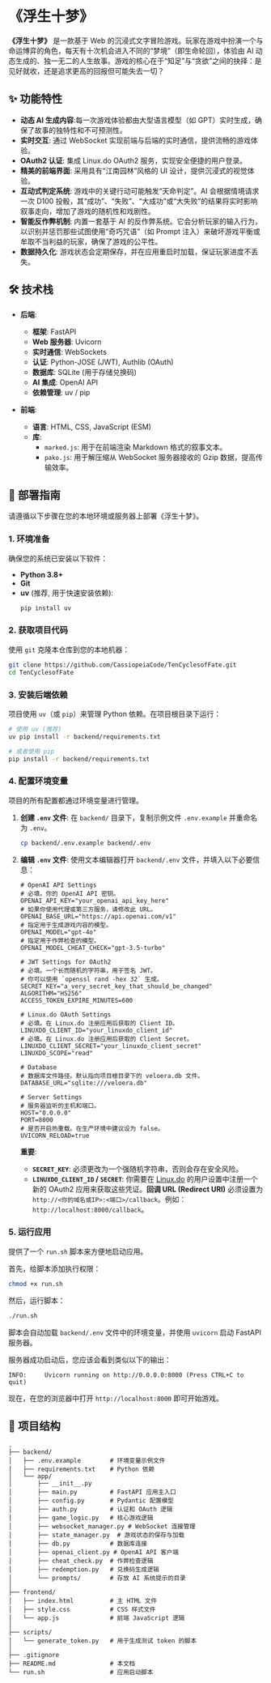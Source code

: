 # 《浮生十梦》

**《浮生十梦》** 是一款基于 Web 的沉浸式文字冒险游戏。玩家在游戏中扮演一个与命运博弈的角色，每天有十次机会进入不同的“梦境”（即生命轮回），体验由 AI 动态生成的、独一无二的人生故事。游戏的核心在于“知足”与“贪欲”之间的抉择：是见好就收，还是追求更高的回报但可能失去一切？

## ✨ 功能特性

- **动态 AI 生成内容**:每一次游戏体验都由大型语言模型（如 GPT）实时生成，确保了故事的独特性和不可预测性。
- **实时交互**: 通过 WebSocket 实现前端与后端的实时通信，提供流畅的游戏体验。
- **OAuth2 认证**: 集成 Linux.do OAuth2 服务，实现安全便捷的用户登录。
- **精美的前端界面**: 采用具有“江南园林”风格的 UI 设计，提供沉浸式的视觉体验。
- **互动式判定系统**: 游戏中的关键行动可能触发“天命判定”。AI 会根据情境请求一次 D100 投骰，其“成功”、“失败”、“大成功”或“大失败”的结果将实时影响叙事走向，增加了游戏的随机性和戏剧性。
- **智能反作弊机制**: 内置一套基于 AI 的反作弊系统。它会分析玩家的输入行为，以识别并惩罚那些试图使用“奇巧咒语”（如 Prompt 注入）来破坏游戏平衡或牟取不当利益的玩家，确保了游戏的公平性。
- **数据持久化**: 游戏状态会定期保存，并在应用重启时加载，保证玩家进度不丢失。

## 🛠️ 技术栈

- **后端**:
  - **框架**: FastAPI
  - **Web 服务器**: Uvicorn
  - **实时通信**: WebSockets
  - **认证**: Python-JOSE (JWT), Authlib (OAuth)
  - **数据库**: SQLite (用于存储兑换码)
  - **AI 集成**: OpenAI API
  - **依赖管理**: uv / pip

- **前端**:
  - **语言**: HTML, CSS, JavaScript (ESM)
  - **库**:
    - `marked.js`: 用于在前端渲染 Markdown 格式的叙事文本。
    - `pako.js`: 用于解压缩从 WebSocket 服务器接收的 Gzip 数据，提高传输效率。

## 🚀 部署指南

请遵循以下步骤在您的本地环境或服务器上部署《浮生十梦》。

### 1. 环境准备

确保您的系统已安装以下软件：

- **Python 3.8+**
- **Git**
- **uv** (推荐, 用于快速安装依赖):
  ```bash
  pip install uv
  ```

### 2. 获取项目代码

使用 `git` 克隆本仓库到您的本地机器：

```bash
git clone https://github.com/CassiopeiaCode/TenCyclesofFate.git
cd TenCyclesofFate
```

### 3. 安装后端依赖

项目使用 `uv`（或 `pip`）来管理 Python 依赖。在项目根目录下运行：

```bash
# 使用 uv (推荐)
uv pip install -r backend/requirements.txt

# 或者使用 pip
pip install -r backend/requirements.txt
```

### 4. 配置环境变量

项目的所有配置都通过环境变量进行管理。

1.  **创建 `.env` 文件**:
    在 `backend/` 目录下，复制示例文件 `.env.example` 并重命名为 `.env`。

    ```bash
    cp backend/.env.example backend/.env
    ```

2.  **编辑 `.env` 文件**:
    使用文本编辑器打开 `backend/.env` 文件，并填入以下必要信息：

    ```dotenv
    # OpenAI API Settings
    # 必填。你的 OpenAI API 密钥。
    OPENAI_API_KEY="your_openai_api_key_here"
    # 如果你使用代理或第三方服务，请修改此 URL。
    OPENAI_BASE_URL="https://api.openai.com/v1"
    # 指定用于生成游戏内容的模型。
    OPENAI_MODEL="gpt-4o"
    # 指定用于作弊检查的模型。
    OPENAI_MODEL_CHEAT_CHECK="gpt-3.5-turbo"

    # JWT Settings for OAuth2
    # 必填。一个长而随机的字符串，用于签名 JWT。
    # 你可以使用 `openssl rand -hex 32` 生成。
    SECRET_KEY="a_very_secret_key_that_should_be_changed"
    ALGORITHM="HS256"
    ACCESS_TOKEN_EXPIRE_MINUTES=600

    # Linux.do OAuth Settings
    # 必填。在 Linux.do 注册应用后获取的 Client ID。
    LINUXDO_CLIENT_ID="your_linuxdo_client_id"
    # 必填。在 Linux.do 注册应用后获取的 Client Secret。
    LINUXDO_CLIENT_SECRET="your_linuxdo_client_secret"
    LINUXDO_SCOPE="read"

    # Database
    # 数据库文件路径。默认指向项目根目录下的 veloera.db 文件。
    DATABASE_URL="sqlite:///veloera.db"

    # Server Settings
    # 服务器监听的主机和端口。
    HOST="0.0.0.0"
    PORT=8000
    # 是否开启热重载。在生产环境中建议设为 false。
    UVICORN_RELOAD=true
    ```

    **重要**:
    - **`SECRET_KEY`**: 必须更改为一个强随机字符串，否则会存在安全风险。
    - **`LINUXDO_CLIENT_ID` / `SECRET`**: 你需要在 [Linux.do](https://linux.do/) 的用户设置中注册一个新的 OAuth2 应用来获取这些凭证。**回调 URL (Redirect URI)** 必须设置为 `http://<你的域名或IP>:<端口>/callback`。例如：`http://localhost:8000/callback`。

### 5. 运行应用

提供了一个 `run.sh` 脚本来方便地启动应用。

首先，给脚本添加执行权限：
```bash
chmod +x run.sh
```

然后，运行脚本：
```bash
./run.sh
```

脚本会自动加载 `backend/.env` 文件中的环境变量，并使用 `uvicorn` 启动 FastAPI 服务器。

服务器成功启动后，您应该会看到类似以下的输出：
```
INFO:     Uvicorn running on http://0.0.0.0:8000 (Press CTRL+C to quit)
```

现在，在您的浏览器中打开 `http://localhost:8000` 即可开始游戏。

## 📁 项目结构

```
.
├── backend/
│   ├── .env.example        # 环境变量示例文件
│   ├── requirements.txt    # Python 依赖
│   └── app/
│       ├── __init__.py
│       ├── main.py         # FastAPI 应用主入口
│       ├── config.py       # Pydantic 配置模型
│       ├── auth.py         # 认证和 OAuth 逻辑
│       ├── game_logic.py   # 核心游戏逻辑
│       ├── websocket_manager.py # WebSocket 连接管理
│       ├── state_manager.py  # 游戏状态的保存与加载
│       ├── db.py           # 数据库连接
│       ├── openai_client.py # OpenAI API 客户端
│       ├── cheat_check.py  # 作弊检查逻辑
│       ├── redemption.py   # 兑换码生成逻辑
│       └── prompts/        # 存放 AI 系统提示的目录
│
├── frontend/
│   ├── index.html          # 主 HTML 文件
│   ├── style.css           # CSS 样式文件
│   └── app.js              # 前端 JavaScript 逻辑
│
├── scripts/
│   └── generate_token.py   # 用于生成测试 token 的脚本
│
├── .gitignore
├── README.md               # 本文档
└── run.sh                  # 应用启动脚本
```
